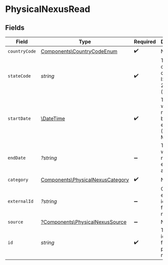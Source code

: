 # PhysicalNexusRead


## Fields

| Field                                                                                   | Type                                                                                    | Required                                                                                | Description                                                                             |
| --------------------------------------------------------------------------------------- | --------------------------------------------------------------------------------------- | --------------------------------------------------------------------------------------- | --------------------------------------------------------------------------------------- |
| `countryCode`                                                                           | [Components\CountryCodeEnum](../../Models/Components/CountryCodeEnum.md)                | :heavy_check_mark:                                                                      | N/A                                                                                     |
| `stateCode`                                                                             | *string*                                                                                | :heavy_check_mark:                                                                      | The state or province code in<br/>                            ISO 3166-2 format (e.g., CA). |
| `startDate`                                                                             | [\DateTime](https://www.php.net/manual/en/class.datetime.php)                           | :heavy_check_mark:                                                                      | The date when the nexus became<br/>                            effective (YYYY-MM-DD).  |
| `endDate`                                                                               | *?string*                                                                               | :heavy_minus_sign:                                                                      | The date when the<br/>                                        nexus ended, if applicable. |
| `category`                                                                              | [Components\PhysicalNexusCategory](../../Models/Components/PhysicalNexusCategory.md)    | :heavy_check_mark:                                                                      | N/A                                                                                     |
| `externalId`                                                                            | *?string*                                                                               | :heavy_minus_sign:                                                                      | Optional<br/>                                        external identifier for the nexus. |
| `source`                                                                                | [?Components\PhysicalNexusSource](../../Models/Components/PhysicalNexusSource.md)       | :heavy_minus_sign:                                                                      | N/A                                                                                     |
| `id`                                                                                    | *string*                                                                                | :heavy_check_mark:                                                                      | The unique identifier for the physical nexus.                                           |